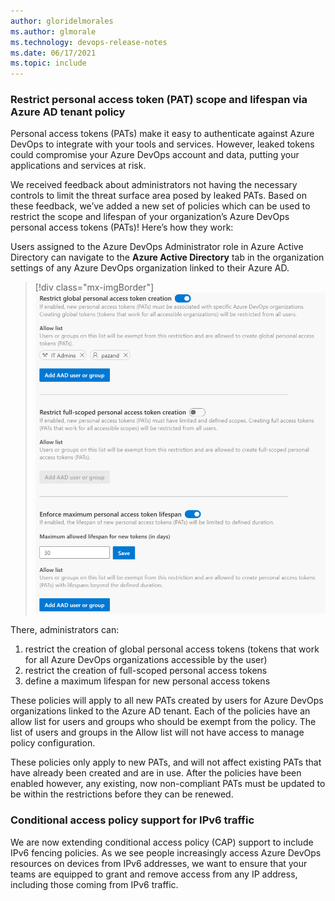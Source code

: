 ```yaml
---
author: gloridelmorales
ms.author: glmorale
ms.technology: devops-release-notes
ms.date: 06/17/2021
ms.topic: include
---
```


### Restrict personal access token (PAT) scope and lifespan via Azure AD tenant policy 

Personal access tokens (PATs) make it easy to authenticate against Azure DevOps to integrate with your tools and services. However, leaked tokens could compromise your Azure DevOps account and data, putting your applications and services at risk.

We received feedback about administrators not having the necessary controls to limit the threat surface area posed by leaked PATs. Based on these feedback, we’ve added a new set of policies which can be used to restrict the scope and lifespan of your organization’s Azure DevOps personal access tokens (PATs)! Here’s how they work:

Users assigned to the Azure DevOps Administrator role in Azure Active Directory can navigate to the **Azure Active Directory** tab in the organization settings of any Azure DevOps organization linked to their Azure AD.

> [!div class="mx-imgBorder"]
> ![Image PAT controls](../../media/188-general-01.png)

There, administrators can:

1. restrict the creation of global personal access tokens (tokens that work for all Azure DevOps organizations accessible by the user)
2. restrict the creation of full-scoped personal access tokens
3. define a maximum lifespan for new personal access tokens

These policies will apply to all new PATs created by users for Azure DevOps organizations linked to the Azure AD tenant. Each of the policies have an allow list for users and groups who should be exempt from the policy. The list of users and groups in the Allow list will not have access to manage policy configuration.

These policies only apply to new PATs, and will not affect existing PATs that have already been created and are in use. After the policies have been enabled however, any existing, now non-compliant PATs must be updated to be within the restrictions before they can be renewed.

### Conditional access policy support for IPv6 traffic

We are now extending conditional access policy (CAP) support to include IPv6 fencing policies. As we see people increasingly access Azure DevOps resources on devices from IPv6 addresses, we want to ensure that your teams are equipped to grant and remove access from any IP address, including those coming from IPv6 traffic.